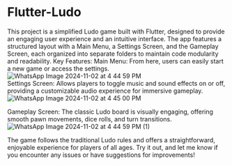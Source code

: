 # Flutter-Ludo
This project is a simplified Ludo game built with Flutter, designed to provide an engaging user experience and an intuitive interface. The app features a structured layout with a Main Menu, a Settings Screen, and the Gameplay Screen, each organized into separate folders to maintain code modularity and readability.
Key Features:
Main Menu: From here, users can easily start a new game or access the settings.<br>
![WhatsApp Image 2024-11-02 at 4 44 59 PM](https://github.com/user-attachments/assets/582712fc-8335-486f-96ef-6cced2dd9fa7)<br>
Settings Screen: Allows players to toggle music and sound effects on or off, providing a customizable audio experience for immersive gameplay.
![WhatsApp Image 2024-11-02 at 4 45 00 PM](https://github.com/user-attachments/assets/1b32e0ed-953c-4162-bc29-083758e1d83d)<br>

Gameplay Screen: The classic Ludo board is visually engaging, offering smooth pawn movements, dice rolls, and turn transitions.
![WhatsApp Image 2024-11-02 at 4 44 59 PM (1)](https://github.com/user-attachments/assets/4b21e22e-f98c-4a46-8533-8d4293356616)<br>

The game follows the traditional Ludo rules and offers a straightforward, enjoyable experience for players of all ages. Try it out, and let me know if you encounter any issues or have suggestions for improvements!
